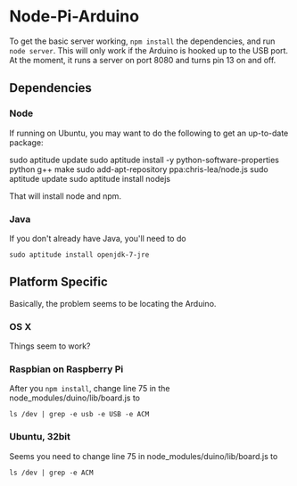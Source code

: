 # Node-Pi-Arduino

To get the basic server working, `npm install` the dependencies, and run `node server`. This will only work if the Arduino is hooked up to the USB port. At the moment, it runs a server on port 8080 and turns pin 13 on and off.

## Dependencies

### Node

If running on Ubuntu, you may want to do the following to get an
up-to-date package:

sudo aptitude update
sudo aptitude install -y python-software-properties python g++ make
sudo add-apt-repository ppa:chris-lea/node.js
sudo aptitude update
sudo aptitude install nodejs

That will install node and npm.

### Java

If you don't already have Java, you'll need to do

````
sudo aptitude install openjdk-7-jre
````

## Platform Specific

Basically, the problem seems to be locating the Arduino.

### OS X

Things seem to work?

### Raspbian on Raspberry Pi

After you `npm install`, change line 75 in the 
node_modules/duino/lib/board.js to 

````
ls /dev | grep -e usb -e USB -e ACM
````

### Ubuntu, 32bit

Seems you need to change line 75 in
node_modules/duino/lib/board.js to 

````
ls /dev | grep -e ACM
````